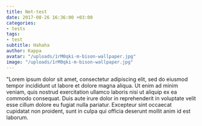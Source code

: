 ```yaml
---
title: Net-test
date: 2017-08-26 16:36:00 +03:00
categories:
- tests
tags:
- test
subtitle: Hahaha
author: Kappa
avatar: "/uploads/1rM0qki-m-bison-wallpaper.jpg"
image: "/uploads/1rM0qki-m-bison-wallpaper.jpg"
---
```


"Lorem ipsum dolor sit amet, consectetur adipiscing elit, sed do eiusmod tempor incididunt ut labore et dolore magna aliqua. Ut enim ad minim veniam, quis nostrud exercitation ullamco laboris nisi ut aliquip ex ea commodo consequat. Duis aute irure dolor in reprehenderit in voluptate velit esse cillum dolore eu fugiat nulla pariatur. Excepteur sint occaecat cupidatat non proident, sunt in culpa qui officia deserunt mollit anim id est laborum.